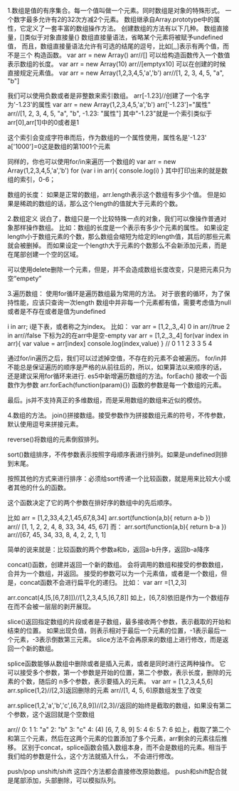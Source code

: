 1.数组是值的有序集合。每一个值叫做一个元素。同时数组是对象的特殊形式。
一个数字最多允许有2的32次方减2个元素。
数组继承自Array.prototype中的属性，它定义了一套丰富的数组操作方法。
创建数组的方法有以下几种。
数组直接量，[]类似于对象直接量{}
  数组直接量语法，省略某个元素将被赋予undefined值，
  而且，数组直接量语法允许有可选的结尾的逗号，比如[,,]表示有两个值，而不是三个
构造函数。
  var arr = new Array()
  arr//[]
  可以给构造函数传入一个数值表示数组的长度。
  var arr = new Array(10)
  arr//[emptyx10]
  可以在创建的时候直接规定元素值。
  var arr = new Array(1,2,3,4,5,'a','b')
  arr//[1, 2, 3, 4, 5, "a", "b"]



  我们可以使用负数或者是非整数来索引数组。
  arr[-1.23]//创建了一个名字为'-1.23'的属性
  var arr = new Array(1,2,3,4,5,'a','b')
  arr['-1.23']="属性"
  arr//[1, 2, 3, 4, 5, "a", "b", -1.23: "属性"]
  其中"-1.23"就是一个索引类似于arr[0],arr[1]中的0或者是1

  这个索引会变成字符串而后，作为数组的一个属性使用，属性名是'-1.23'
  a['1000']=0这是数组的第1001个元素

  同样的，你也可以使用for/in来遍历一个数组的
  var arr = new Array(1,2,3,4,5,'a','b')
  for (var i in arr){
  	console.log(i)
  }
  其中打印出来的就是数组的索引，0-6；



  数组的长度：
  如果是正常的数组，arr.length表示这个数组有多少个值。
  但是如果是稀疏的数组的话，那么这个length的值就大于元素的个数。

2.数组定义
说白了，数组只是一个比较特殊一点的对象，我们可以像操作普通对象那样操作数组。
比如：数组的长度是一个表示有多少个元素的属性。
如果设定length小于数组元素的个数，那么数组会缩短为给定的length值，其后的那些元素就会被删掉。
而如果设定一个length大于元素的个数那么不会新添加元素，而是在尾部创建一个空的区域。

可以使用delete删除一个元素，但是，并不会造成数组长度改变，只是把元素只为空“empety”



3.遍历数组：
使用for循环是遍历数组最为常用的方法。
对于嵌套的循环，为了保持性能，应该只查询一次length
数组中并非每一个元素都有值，需要考虑值为null或者是不存在或者是值为undefined

i in arr;
i是下表，或者称之为index。
比如：
var arr = [1,2,,3,,4]
0 in arr//true
2 in arr//false
下标为2的在arr中是空-empty
var arr = [1,2,,3,,4]
for(var index in arr){
	var value = arr[index]
	console.log(index,value)
}
//
 0 1
 1 2
 3 3
 5 4

通过for/in遍历之后，我们可以过滤掉空值，不存在的元素不会被遍历。
for/in并不能总是保证遍历的顺序是严格的从前往后的，所以，如果算法以来顺序的话，
还是建议采用for循环来进行.
es5中新增遍历数组的方法。forEach()
接收一个函数作为参数
arr.forEach(function(param){})
函数的参数是每一个数组的元素。

最后。js并不支持真正的多维数组，而是采用数组的数组来近似的模仿。

4.数组的方法。
join()拼接数组。接受参数作为拼接数组元素的符号，不传参数，默认使用逗号来拼接元素。

reverse()将数组的元素倒叙排列。

sort()数组排序，不传参数表示按照字母顺序表进行排列。如果是undefined则排到末尾。

按照其他的方式来进行排序：必须给sort传递一个比较函数，就是用来比较大小或者其他的什么的函数。

这个函数决定了它的两个参数在排好序的数组中的先后顺序。

比如
arr = [1,2,33,4,2,1,45,67,8,34]
arr.sort(function(a,b){
  return a-b
})
arr// [1, 1, 2, 2, 4, 8, 33, 34, 45, 67]
而：
arr.sort(function(a,b){
  return b-a
})
arr//[67, 45, 34, 33, 8, 4, 2, 2, 1, 1]

简单的说来就是：比较函数的两个参数a和b，返回a-b升序，返回b-a降序


concat()函数，创建并返回一个新的数组。
会将调用的数组和接受的参数数组，合并为一个数组，并返回。
接受的参数可以为一个元素值，或者是一个数组，但是，concat函数不会进行扁平化的递归。
比如：
var arr =[1,2,3]

arr.concat(4,[5,[6,7,8]])//[1,2,3,4,5,[6,7,8]]
如上，[6,7,8]依旧是作为一个数组存在而不会被一层层的剥开展现。

slice()返回指定数组的片段或者是子数组，最多接收两个参数，表示截取的开始和结束的位置。
如果出现负值，则表示相对于最后一个元素的位置，-1表示最后一个元素，-3表示倒数第三元素。
slice方法不会再原来的数组上进行修改，而是返回一个新的数组。


splice函数能够从数组中删除或者是插入元素，或者是同时进行这两种操作。
它可以接受多个参数，第一个参数是开始的位置，第二个参数，表示长度，删除的元素的个数，随后的
n多个参数，表示要插入的元素。
var arr = [1,2,3,4,5,6]
arr.splice(1,2)//[2,3]返回删除的元素
arr//[1, 4, 5, 6]原数组发生了改变

arr.splice(1,2,'a','b','c',[6,7,8,9])//[2,3]//返回的始终是截取的数组，如果没有第二个参数，这个返回就是个空数组

arr//
0: 1
1: "a"
2: "b"
3: "c"
4: (4) [6, 7, 8, 9]
5: 4
6: 5
7: 6
如上，截取了第二个和第三个元素，然后在这两个元素的位置添加了多个元素，arr剩余的元素往后推移。
区别于concat，splice函数会插入数组本身，而不会是数组的元素。相当于我们给的参数是什么，这个方法就插入什么，
不会进行修改。


push/pop  unshift/shift
这四个方法都会直接修改原始数组。
push和shift配合就是尾部添加，头部删除，可以模拟队列。
